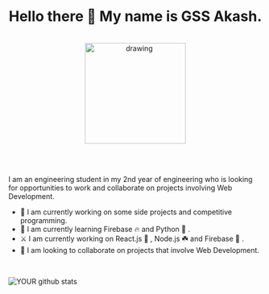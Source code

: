 <div align="center">
<h1><strong> Hello there 👋 My name is GSS Akash. </strong></h1> 
<br />

  <!-- [![Home-Brew.png](https://i.postimg.cc/nLNSCg7C/Home-Brew.png)](https://postimg.cc/PLzQ76Sj){:width="100%"} -->
  <img src="https://i.postimg.cc/nLNSCg7C/Home-Brew.png)](https://postimg.cc/PLzQ76Sj" alt="drawing" style="width:200px;"/>

  </p>
<br />
</div>
<br />
<p>
I am an engineering student in my 2nd year of engineering who is looking for opportunities to work and collaborate on projects involving Web Development. 
<p>

- 🔭 I am currently working on some side projects and competitive programming.
- 🌱 I am currently learning Firebase 🔥 and Python 🐍 . 
- ⚔️ I am currently working on React.js 💙 , Node.js ☘️ and Firebase 🧡 . 
- 🤝 I am looking to collaborate on projects that involve Web Development.
<br />


![YOUR github stats](https://github-readme-stats.vercel.app/api?username=gssakash)


